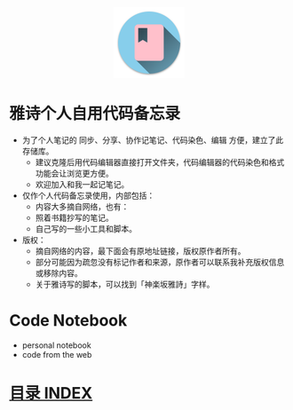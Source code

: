 <p align="center"><img src="icon/icon.png" width="128" height="128px"></p>

# 雅诗个人自用代码备忘录
- 为了个人笔记的 同步、分享、协作记笔记、代码染色、编辑 方便，建立了此存储库。
  - 建议克隆后用代码编辑器直接打开文件夹，代码编辑器的代码染色和格式功能会让浏览更方便。
  - 欢迎加入和我一起记笔记。
- 仅作个人代码备忘录使用，内部包括：
  - 内容大多摘自网络，也有：
  - 照着书籍抄写的笔记。
  - 自己写的一些小工具和脚本。
- 版权：
  - 摘自网络的内容，最下面会有原地址链接，版权原作者所有。
  - 部分可能因为疏忽没有标记作者和来源，原作者可以联系我补充版权信息或移除内容。
  - 关于雅诗写的脚本，可以找到「神楽坂雅詩」字样。

# Code Notebook
- personal notebook
- code from the web

# [目录 INDEX](tree.txt)